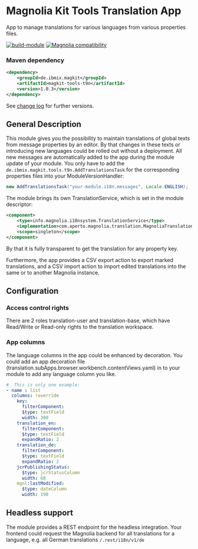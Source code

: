 # Magnolia Kit Tools Translation App #
App to manage translations for various languages from various properties files.

[![build-module](https://github.com/IBM/magkit-tools/actions/workflows/build.yaml/badge.svg)](https://github.com/IBM/magkit-tools/actions/workflows/build.yaml)
[![Magnolia compatibility](https://img.shields.io/badge/magnolia-6.2-brightgreen.svg)](https://www.magnolia-cms.com)

### Maven dependency
```xml
<dependency>
    <groupId>de.ibmix.magkit</groupId>
    <artifactId>magkit-tools-t9n</artifactId>
    <version>1.0.3</version>
</dependency>
```
See [change log](../CHANGELOG.md) for further versions.

## General Description ##
This module gives you the possibility to maintain translations of global texts from 
message properties by an editor. By that changes in these texts or introducing new languages 
could be rolled out without a deployment. 
All new messages are automatically added to the app during the module update of your module. You 
only have to add the `de.ibmix.magkit.tools.t9n.AddTranslationsTask` for the corresponding properties files into your ModuleVersionHandler:
```java
new AddTranslationsTask("your-module.i18n.messages", Locale.ENGLISH);
```

The module brings its own TranslationService, which is set in the module descriptor:
```xml
<component>
    <type>info.magnolia.i18nsystem.TranslationService</type>
    <implementation>com.aperto.magnolia.translation.MagnoliaTranslationServiceImpl</implementation>
    <scope>singleton</scope>
</component>
```
By that it is fully transparent to get the translation for any property key.

Furthermore, the app provides a CSV export action to export marked translations, 
and a CSV import action to import edited translations into the same or to another Magnolia instance.

## Configuration

### Access control rights
There are 2 roles translation-user and translation-base, which have Read/Write or Read-only rights to the translation workspace.

### App columns
The language columns in the app could be enhanced by decoration. 
You could add an app decoration file (translation.subApps.browser.workbench.contentViews.yaml) in to your module to add any language column you like.
```yaml
#  This is only one example:
- name : list
  columns: !override
    key:
      filterComponent:
      $type: textField
      width: 300
    translation_en:
      filterComponent:
      $type: textField
      expandRatio: 2
    translation_de:
      filterComponent:
      $type: textField
      expandRatio: 2
    jcrPublishingStatus:
      $type: jcrStatusColumn
      width: 68
    mgnl:lastModified:
      $type: dateColumn
      width: 190
```
## Headless support

The module provides a REST endpoint for the headless integration. 
Your frontend could request the Magnolia backend for all translations for 
a language, e.g. all German translations `/.rest/i18n/v1/de`
